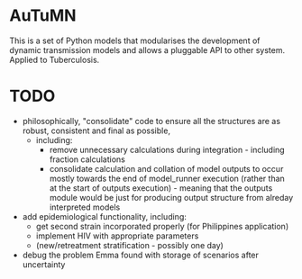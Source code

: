   
AuTuMN  
======  
  
This is a set of Python models that modularises the development of dynamic transmission models and allows a
pluggable API to other system. Applied to Tuberculosis.

# TODO
- philosophically, "consolidate" code to ensure all the structures are as robust, consistent and final as possible,
    - including:
        - remove unnecessary calculations during integration - including fraction calculations
        - consolidate calculation and collation of model outputs to occur mostly towards the end of model_runner
            execution (rather than at the start of outputs execution) - meaning that the outputs module would be
            just for producing output structure from alreday interpreted models
- add epidemiological functionality, including:
    - get second strain incorporated properly (for Philippines application)
    - implement HIV with appropriate parameters
    - (new/retreatment stratification - possibly one day)
- debug the problem Emma found with storage of scenarios after uncertainty


